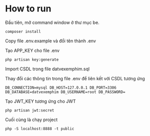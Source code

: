 # How to run

Đầu tiên, mở command window ở thư mục be.
<pre><code>composer install</code></pre>
Copy file .env.example và đổi tên thành .env

Tạo APP_KEY cho file .env
<pre><code>php artisan key:generate</code></pre>

Import CSDL trong file datvexemphim.sql

Thay đổi các thông tin trong file .env để liên kết với CSDL tương ứng
    <pre><code>DB_CONNECTION=mysql
    DB_HOST=127.0.0.1
    DB_PORT=3306
    DB_DATABASE=datvexemphim
    DB_USERNAME=root
    DB_PASSWORD=</code></pre>

Tạo JWT_KEY tương ứng cho JWT
<pre><code>php artisan jwt:secret</code></pre>

Cuối cùng là chạy project
<pre><code>php -S localhost:8888 -t public</code></pre>